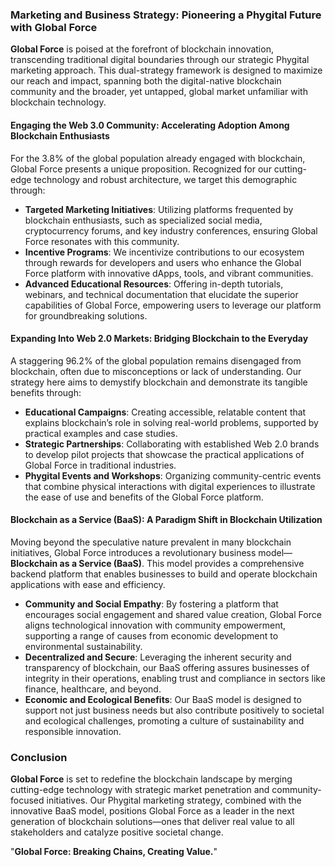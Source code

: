 
### Marketing and Business Strategy: Pioneering a Phygital Future with Global Force

**Global Force** is poised at the forefront of blockchain innovation, transcending traditional digital boundaries through our strategic Phygital marketing approach. This dual-strategy framework is designed to maximize our reach and impact, spanning both the digital-native blockchain community and the broader, yet untapped, global market unfamiliar with blockchain technology.

#### Engaging the Web 3.0 Community: Accelerating Adoption Among Blockchain Enthusiasts

For the 3.8% of the global population already engaged with blockchain, Global Force presents a unique proposition. Recognized for our cutting-edge technology and robust architecture, we target this demographic through:

- **Targeted Marketing Initiatives**: Utilizing platforms frequented by blockchain enthusiasts, such as specialized social media, cryptocurrency forums, and key industry conferences, ensuring Global Force resonates with this community.
- **Incentive Programs**: We incentivize contributions to our ecosystem through rewards for developers and users who enhance the Global Force platform with innovative dApps, tools, and vibrant communities.
- **Advanced Educational Resources**: Offering in-depth tutorials, webinars, and technical documentation that elucidate the superior capabilities of Global Force, empowering users to leverage our platform for groundbreaking solutions.

#### Expanding Into Web 2.0 Markets: Bridging Blockchain to the Everyday

A staggering 96.2% of the global population remains disengaged from blockchain, often due to misconceptions or lack of understanding. Our strategy here aims to demystify blockchain and demonstrate its tangible benefits through:

- **Educational Campaigns**: Creating accessible, relatable content that explains blockchain’s role in solving real-world problems, supported by practical examples and case studies.
- **Strategic Partnerships**: Collaborating with established Web 2.0 brands to develop pilot projects that showcase the practical applications of Global Force in traditional industries.
- **Phygital Events and Workshops**: Organizing community-centric events that combine physical interactions with digital experiences to illustrate the ease of use and benefits of the Global Force platform.

#### Blockchain as a Service (BaaS): A Paradigm Shift in Blockchain Utilization

Moving beyond the speculative nature prevalent in many blockchain initiatives, Global Force introduces a revolutionary business model—**Blockchain as a Service (BaaS)**. This model provides a comprehensive backend platform that enables businesses to build and operate blockchain applications with ease and efficiency.

- **Community and Social Empathy**: By fostering a platform that encourages social engagement and shared value creation, Global Force aligns technological innovation with community empowerment, supporting a range of causes from economic development to environmental sustainability.
- **Decentralized and Secure**: Leveraging the inherent security and transparency of blockchain, our BaaS offering assures businesses of integrity in their operations, enabling trust and compliance in sectors like finance, healthcare, and beyond.
- **Economic and Ecological Benefits**: Our BaaS model is designed to support not just business needs but also contribute positively to societal and ecological challenges, promoting a culture of sustainability and responsible innovation.

### Conclusion

**Global Force** is set to redefine the blockchain landscape by merging cutting-edge technology with strategic market penetration and community-focused initiatives. Our Phygital marketing strategy, combined with the innovative BaaS model, positions Global Force as a leader in the next generation of blockchain solutions—ones that deliver real value to all stakeholders and catalyze positive societal change. 

"**Global Force: Breaking Chains, Creating Value.**"
